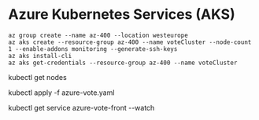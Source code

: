 # Azure Kubernetes Services (AKS)

```
az group create --name az-400 --location westeurope
az aks create --resource-group az-400 --name voteCluster --node-count 1 --enable-addons monitoring --generate-ssh-keys
az aks install-cli
az aks get-credentials --resource-group az-400 --name voteCluster
```

kubectl get nodes

kubectl apply -f azure-vote.yaml

kubectl get service azure-vote-front --watch
